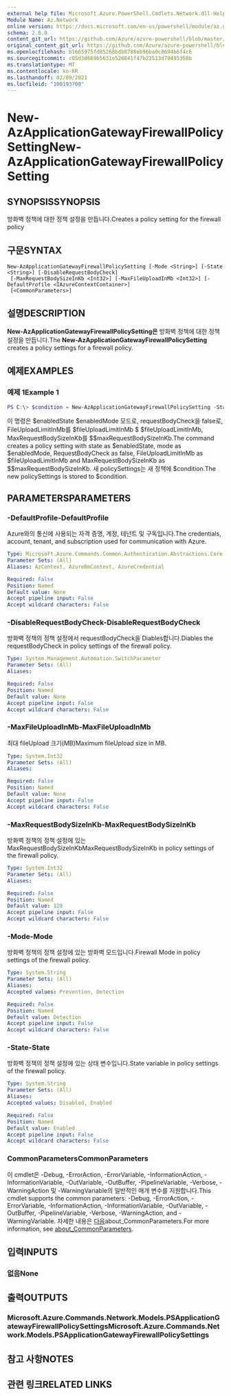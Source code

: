 ```yaml
---
external help file: Microsoft.Azure.PowerShell.Cmdlets.Network.dll-Help.xml
Module Name: Az.Network
online version: https://docs.microsoft.com/en-us/powershell/module/az.network/new-azapplicationgatewayfirewallpolicysetting
schema: 2.0.0
content_git_url: https://github.com/Azure/azure-powershell/blob/master/src/Network/Network/help/New-AzApplicationGatewayFirewallPolicySetting.md
original_content_git_url: https://github.com/Azure/azure-powershell/blob/master/src/Network/Network/help/New-AzApplicationGatewayFirewallPolicySetting.md
ms.openlocfilehash: b1665975fd85268bdb8788eb96ba0c8694b6f4c6
ms.sourcegitcommit: c05d3d669b5631e526841f47b22513d78495350b
ms.translationtype: MT
ms.contentlocale: ko-KR
ms.lasthandoff: 02/09/2021
ms.locfileid: "100193700"
---
```

# <span data-ttu-id="493cf-101">New-AzApplicationGatewayFirewallPolicySetting</span><span class="sxs-lookup"><span data-stu-id="493cf-101">New-AzApplicationGatewayFirewallPolicySetting</span></span>

## <span data-ttu-id="493cf-102">SYNOPSIS</span><span class="sxs-lookup"><span data-stu-id="493cf-102">SYNOPSIS</span></span>
<span data-ttu-id="493cf-103">방화벽 정책에 대한 정책 설정을 만듭니다.</span><span class="sxs-lookup"><span data-stu-id="493cf-103">Creates a policy setting for the firewall policy</span></span>

## <span data-ttu-id="493cf-104">구문</span><span class="sxs-lookup"><span data-stu-id="493cf-104">SYNTAX</span></span>

```
New-AzApplicationGatewayFirewallPolicySetting [-Mode <String>] [-State <String>] [-DisableRequestBodyCheck]
 [-MaxRequestBodySizeInKb <Int32>] [-MaxFileUploadInMb <Int32>] [-DefaultProfile <IAzureContextContainer>]
 [<CommonParameters>]
```

## <span data-ttu-id="493cf-105">설명</span><span class="sxs-lookup"><span data-stu-id="493cf-105">DESCRIPTION</span></span>
<span data-ttu-id="493cf-106">**New-AzApplicationGatewayFirewallPolicySetting은** 방화벽 정책에 대한 정책 설정을 만듭니다.</span><span class="sxs-lookup"><span data-stu-id="493cf-106">The **New-AzApplicationGatewayFirewallPolicySetting** creates a policy settings for a firewall policy.</span></span>

## <span data-ttu-id="493cf-107">예제</span><span class="sxs-lookup"><span data-stu-id="493cf-107">EXAMPLES</span></span>

### <span data-ttu-id="493cf-108">예제 1</span><span class="sxs-lookup"><span data-stu-id="493cf-108">Example 1</span></span>
```powershell
PS C:\> $condition = New-AzApplicationGatewayFirewallPolicySetting -State $enabledState -Mode $enabledMode -DisableRequestBodyCheck -MaxFileUploadInMb $fileUploadLimitInMb -MaxRequestBodySizeInKb $maxRequestBodySizeInKb
```

<span data-ttu-id="493cf-109">이 명령은 $enabledState $enabledMode 모드로, requestBodyCheck을 false로, FileUploadLimitInMb를 $fileUploadLimitInMb $ $fileUploadLimitInMb, MaxRequestBodySizeInKb를 $$maxRequestBodySizeInKb.</span><span class="sxs-lookup"><span data-stu-id="493cf-109">The command creates a policy setting with state as $enabledState, mode as $enabledMode, RequestBodyCheck as false, FileUploadLimitInMb as $fileUploadLimitInMb and MaxRequestBodySizeInKb as $$maxRequestBodySizeInKb.</span></span>
<span data-ttu-id="493cf-110">새 policySettings는 새 정책에 $condition.</span><span class="sxs-lookup"><span data-stu-id="493cf-110">The new policySettings is stored to $condition.</span></span>

## <span data-ttu-id="493cf-111">PARAMETERS</span><span class="sxs-lookup"><span data-stu-id="493cf-111">PARAMETERS</span></span>

### <span data-ttu-id="493cf-112">-DefaultProfile</span><span class="sxs-lookup"><span data-stu-id="493cf-112">-DefaultProfile</span></span>
<span data-ttu-id="493cf-113">Azure와의 통신에 사용되는 자격 증명, 계정, 테넌트 및 구독입니다.</span><span class="sxs-lookup"><span data-stu-id="493cf-113">The credentials, account, tenant, and subscription used for communication with Azure.</span></span>

```yaml
Type: Microsoft.Azure.Commands.Common.Authentication.Abstractions.Core.IAzureContextContainer
Parameter Sets: (All)
Aliases: AzContext, AzureRmContext, AzureCredential

Required: False
Position: Named
Default value: None
Accept pipeline input: False
Accept wildcard characters: False
```

### <span data-ttu-id="493cf-114">-DisableRequestBodyCheck</span><span class="sxs-lookup"><span data-stu-id="493cf-114">-DisableRequestBodyCheck</span></span>
<span data-ttu-id="493cf-115">방화벽 정책의 정책 설정에서 requestBodyCheck을 Diables합니다.</span><span class="sxs-lookup"><span data-stu-id="493cf-115">Diables the requestBodyCheck in policy settings of the firewall policy.</span></span>

```yaml
Type: System.Management.Automation.SwitchParameter
Parameter Sets: (All)
Aliases:

Required: False
Position: Named
Default value: None
Accept pipeline input: False
Accept wildcard characters: False
```

### <span data-ttu-id="493cf-116">-MaxFileUploadInMb</span><span class="sxs-lookup"><span data-stu-id="493cf-116">-MaxFileUploadInMb</span></span>
<span data-ttu-id="493cf-117">최대 fileUpload 크기(MB)</span><span class="sxs-lookup"><span data-stu-id="493cf-117">Maximum fileUpload size in MB.</span></span>

```yaml
Type: System.Int32
Parameter Sets: (All)
Aliases:

Required: False
Position: Named
Default value: None
Accept pipeline input: False
Accept wildcard characters: False
```

### <span data-ttu-id="493cf-118">-MaxRequestBodySizeInKb</span><span class="sxs-lookup"><span data-stu-id="493cf-118">-MaxRequestBodySizeInKb</span></span>
<span data-ttu-id="493cf-119">방화벽 정책의 정책 설정에 있는 MaxRequestBodySizeInKb</span><span class="sxs-lookup"><span data-stu-id="493cf-119">MaxRequestBodySizeInKb in policy settings of the firewall policy.</span></span>

```yaml
Type: System.Int32
Parameter Sets: (All)
Aliases:

Required: False
Position: Named
Default value: 128
Accept pipeline input: False
Accept wildcard characters: False
```

### <span data-ttu-id="493cf-120">-Mode</span><span class="sxs-lookup"><span data-stu-id="493cf-120">-Mode</span></span>
<span data-ttu-id="493cf-121">방화벽 정책의 정책 설정에 있는 방화벽 모드입니다.</span><span class="sxs-lookup"><span data-stu-id="493cf-121">Firewall Mode in policy settings of the firewall policy.</span></span>

```yaml
Type: System.String
Parameter Sets: (All)
Aliases:
Accepted values: Prevention, Detection

Required: False
Position: Named
Default value: Detection
Accept pipeline input: False
Accept wildcard characters: False
```

### <span data-ttu-id="493cf-122">-State</span><span class="sxs-lookup"><span data-stu-id="493cf-122">-State</span></span>
<span data-ttu-id="493cf-123">방화벽 정책의 정책 설정에 있는 상태 변수입니다.</span><span class="sxs-lookup"><span data-stu-id="493cf-123">State variable in policy settings of the firewall policy.</span></span>

```yaml
Type: System.String
Parameter Sets: (All)
Aliases:
Accepted values: Disabled, Enabled

Required: False
Position: Named
Default value: Enabled
Accept pipeline input: False
Accept wildcard characters: False
```

### <span data-ttu-id="493cf-124">CommonParameters</span><span class="sxs-lookup"><span data-stu-id="493cf-124">CommonParameters</span></span>
<span data-ttu-id="493cf-125">이 cmdlet은 -Debug, -ErrorAction, -ErrorVariable, -InformationAction, -InformationVariable, -OutVariable, -OutBuffer, -PipelineVariable, -Verbose, -WarningAction 및 -WarningVariable의 일반적인 매개 변수를 지원합니다.</span><span class="sxs-lookup"><span data-stu-id="493cf-125">This cmdlet supports the common parameters: -Debug, -ErrorAction, -ErrorVariable, -InformationAction, -InformationVariable, -OutVariable, -OutBuffer, -PipelineVariable, -Verbose, -WarningAction, and -WarningVariable.</span></span> <span data-ttu-id="493cf-126">자세한 내용은 [다음](http://go.microsoft.com/fwlink/?LinkID=113216)about_CommonParameters.</span><span class="sxs-lookup"><span data-stu-id="493cf-126">For more information, see [about_CommonParameters](http://go.microsoft.com/fwlink/?LinkID=113216).</span></span>

## <span data-ttu-id="493cf-127">입력</span><span class="sxs-lookup"><span data-stu-id="493cf-127">INPUTS</span></span>

### <span data-ttu-id="493cf-128">없음</span><span class="sxs-lookup"><span data-stu-id="493cf-128">None</span></span>

## <span data-ttu-id="493cf-129">출력</span><span class="sxs-lookup"><span data-stu-id="493cf-129">OUTPUTS</span></span>

### <span data-ttu-id="493cf-130">Microsoft.Azure.Commands.Network.Models.PSApplicationGatewayFirewallPolicySettings</span><span class="sxs-lookup"><span data-stu-id="493cf-130">Microsoft.Azure.Commands.Network.Models.PSApplicationGatewayFirewallPolicySettings</span></span>

## <span data-ttu-id="493cf-131">참고 사항</span><span class="sxs-lookup"><span data-stu-id="493cf-131">NOTES</span></span>

## <span data-ttu-id="493cf-132">관련 링크</span><span class="sxs-lookup"><span data-stu-id="493cf-132">RELATED LINKS</span></span>
